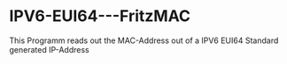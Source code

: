 # IPV6-EUI64---FritzMAC
This Programm reads out the MAC-Address out of a IPV6 EUI64 Standard generated IP-Address
